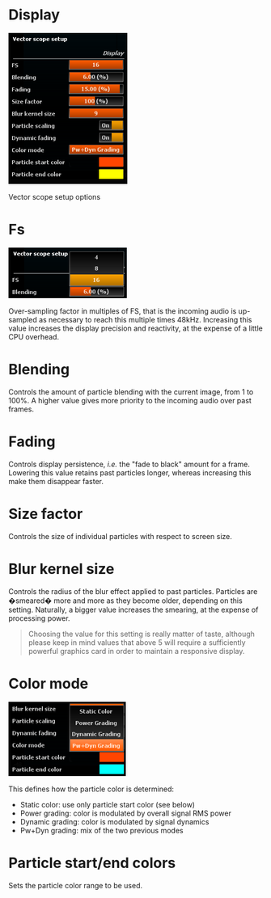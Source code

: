 # Display
![](../../include/VectorScope.png)

Vector scope setup options

# Fs
![](../../include/FS.png)

Over-sampling factor in multiples of FS, that is the incoming audio is up-sampled as necessary to
reach this multiple times 48kHz. Increasing this value increases the display precision and
reactivity, at the expense of a little CPU overhead.

# Blending
<link type="document" target="Controls">Controls</link>
the amount of particle blending with the current image, from 1 to 100%. A higher value gives more
priority to the incoming audio over past frames.

# Fading
<link type="document" target="Controls">Controls</link>
display persistence, <i>i.e.</i> the "fade to black" amount for a frame. Lowering this value retains
past particles longer, whereas increasing this make them disappear faster.

# Size factor
<link type="document" target="Controls">Controls</link>
the size of individual particles with respect to screen size.

# Blur kernel size
<link type="document" target="Controls">Controls</link>
the radius of the blur effect applied to past particles. Particles are �smeared� more and more as
they become older, depending on this setting. Naturally, a bigger value increases the smearing, at
the expense of processing power.

>Choosing the value for this setting is really matter of taste, although please
keep in mind values that above 5 will require a sufficiently powerful graphics card in order to 
maintain a responsive display.

# Color mode
![](../../include/ColorMode2.png)

This defines how the particle color is determined:
* Static color: use only particle start color (see below)
* Power grading: color is modulated by overall signal <link type="document" target="RMS">RMS</link> power
* Dynamic grading: color is modulated by signal dynamics
* Pw+Dyn grading: mix of the two previous modes

# Particle start/end colors
Sets the particle color range to be used.

